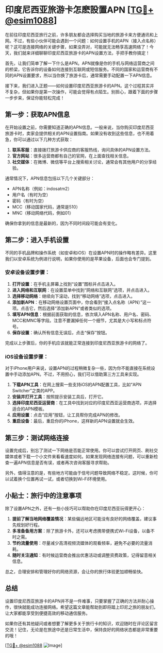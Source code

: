 # 印度尼西亚旅游卡怎麽設置APN [[TG💪+ @esim1088](https://t.me/s/esim1088)]

在前往印度尼西亚旅行之前，许多朋友都会选择购买当地的旅游卡来方便通讯和上网。不过，有些小伙伴可能会遇到一个问题：如何设置手机的APN（接入点名称）呢？这可是连接网络的关键步骤，如果没弄对，可能就无法畅享高速网络了！今天，我们就来详细聊聊印度尼西亚旅游卡的APN设置方法，手把手教你搞定！

首先，让我们简单了解一下什么是APN。APN就像是你的手机与网络运营商之间的桥梁，它告诉你的设备如何连接到互联网或短信服务。不同的国家和运营商有不同的APN设置要求，所以当你换了旅游卡后，通常需要手动配置一下APN信息。

接下来，我们进入正题——如何设置印度尼西亚旅游卡的APN。这个过程其实并不复杂，但如果你是第一次操作，可能会觉得有点陌生。别担心，跟着下面的步骤一步步来，保证你能轻松完成！

## 第一步：获取APN信息

在开始设置之前，你需要知道正确的APN信息。一般来说，当你购买印度尼西亚旅游卡时，卖家会提供相关的APN设置指南。如果没有收到这些信息，也不用着急，你可以通过以下几种方式获取：

1. **联系客服**：直接拨打旅游卡供应商的客服热线，询问具体的APN设置方法。
2. **官方网站**：很多运营商都有自己的官网，在上面查找相关信息。
3. **社交媒体**：在微博、微信等平台上搜索相关讨论，通常会有其他用户的分享经验。

通常情况下，APN信息包括以下几个关键部分：
- APN名称（例如：indosatm2）
- 用户名（有时为空）
- 密码（有时为空）
- MCC（移动国家代码，通常是510）
- MNC（移动网络代码，例如01）

确保你拿到的信息是最新的，因为不同时间段可能会有变化。

## 第二步：进入手机设置

不同的手机品牌和操作系统（如安卓和iOS）在设置APN时的操作略有差异。这里我们以安卓系统为例进行说明，如果你使用的是苹果设备，后面也会专门提到。

### 安卓设备设置步骤：

1. **打开设置**：在手机主屏幕上找到“设置”图标并点击进入。
2. **进入网络和互联网**：在设置菜单中找到“网络和互联网”选项，并点击进入。
3. **选择移动网络**：继续向下滚动，找到“移动网络”选项，点击进入。
4. **添加新APN**：在移动网络设置页面中，你会看到“接入点名称（APN）”这一项。点击它，然后选择“添加新APN”或者类似的选项。
5. **填写APN信息**：根据前面获取的信息，依次填入APN名称、用户名、密码、MCC和MNC等字段。注意不要漏掉任何一个细节，尤其是大小写和标点符号。
6. **保存设置**：确认所有信息无误后，点击“保存”按钮。

完成以上步骤后，你的手机应该就能正常连接到印度尼西亚旅游卡的网络了。

### iOS设备设置步骤：

对于iPhone用户来说，设置APN的过程稍微复杂一些，因为你不能直接在系统设置中手动添加APN。不过，不用担心，我们可以借助第三方工具来实现。

1. **下载APN工具**：在网上搜索一些支持iOS的APN配置工具，比如“APN Switcher”之类的APP。
2. **安装并打开工具**：按照提示安装工具后，打开它。
3. **选择印度尼西亚运营商**：在工具中找到对应的印度尼西亚运营商选项，并选择适合的APN模板。
4. **应用设置**：点击“应用”按钮，让工具帮你完成APN的修改。
5. **重启设备**：最后，重启你的iPhone，这样新的APN设置就会生效。

## 第三步：测试网络连接

设置完成后，别忘了测试一下网络是否能正常使用。你可以尝试打开网页、刷社交媒体或者下载一个小文件来看看速度如何。如果发现网络连接有问题，可以重新检查一遍APN信息是否有误，或者再次咨询客服寻求帮助。

另外，值得注意的是，有些地方可能由于信号问题导致网络不稳定。这时候，你可以试着换个位置再试一试，或者切换到Wi-Fi环境使用。

## 小贴士：旅行中的注意事项

除了设置APN之外，还有一些小技巧可以帮助你在印度尼西亚玩得更开心：

1. **提前了解当地网络覆盖情况**：某些偏远地区可能没有良好的网络覆盖，建议事先规划好行程。
2. **多准备备用方案**：除了旅游卡外，还可以考虑携带便携式Wi-Fi设备，以备不时之需。
3. **节约流量使用**：尽量减少高清视频流媒体的观看频率，避免不必要的流量消耗。
4. **随时关注通知**：有时候运营商会推出优惠活动或调整资费政策，记得留意相关信息。

总之，合理安排和管理好你的网络资源，会让你的旅行体验更加顺畅愉快。

## 总结

设置印度尼西亚旅游卡的APN并不是一件难事，只要掌握了正确的方法并耐心操作，很快就能成功连接网络。希望这篇文章能帮助到即将踏上印尼之旅的朋友们，让大家都能享受到便捷高效的移动通信服务。

如果你还有其他疑问或者想要了解更多关于旅行卡的知识，欢迎随时在评论区留言交流！记住，无论是在旅途中还是日常生活中，保持良好的网络状态都是非常重要的哦！

[[TG💪+ @esim1088](https://t.me/s/esim1088) ![Image](https://i.postimg.cc/4NQfJmqS/Snipaste-2025-05-13-00-14-12.png)]